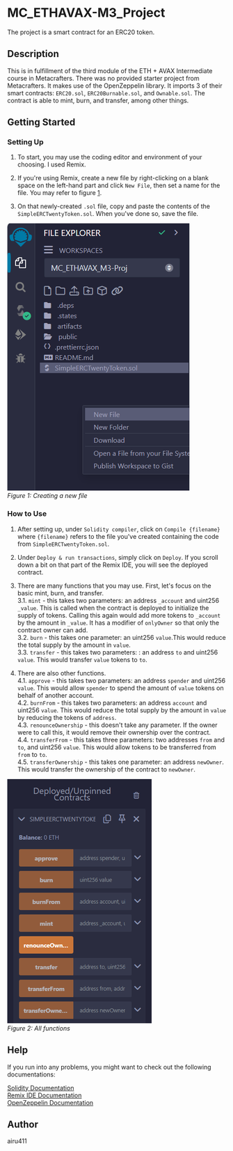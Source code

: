 # MC_ETHAVAX-M3_Project

The project is a smart contract for an ERC20 token.  

## Description

This is in fulfillment of the third module of the ETH + AVAX Intermediate course in Metacrafters. There was no provided starter project from Metacrafters. It makes use of the OpenZeppelin library. It imports 3 of their smart contracts: `ERC20.sol`, `ERC20Burnable.sol`, and `Ownable.sol`. The contract is able to mint, burn, and transfer, among other things.  

## Getting Started

### Setting Up

1. To start, you may use the coding editor and environment of your choosing. I used Remix.  

2. If you're using Remix, create a new file by right-clicking on a blank space on the left-hand part and click `New File`, then set a name for the file. You may refer to figure [1](public\fig1.png).  

3. On that newly-created `.sol` file, copy and paste the contents of the `SimpleERCTwentyToken.sol`. When you've done so, save the file.  

![Figure 1](public/fig1.png)  
*Figure 1: Creating a new file*

### How to Use

1. After setting up, under `Solidity compiler`, click on `Compile {filename}` where `{filename}` refers to the file you've created containing the code from `SimpleERCTwentyToken.sol`.  

2. Under `Deploy & run transactions`, simply click on `Deploy`. If you scroll down a bit on that part of the Remix IDE, you will see the deployed contract.  

3. There are many functions that you may use. First, let's focus on the basic mint, burn, and transfer.  
  3.1. `mint` - this takes two parameters: an address `_account` and uint256 `_value`. This is called when the contract is deployed to initialize the supply of tokens. Calling this again would add more tokens to `_account` by the amount in `_value`. It has a modifier of `onlyOwner` so that only the contract owner can add.  
  3.2. `burn` - this takes one parameter: an uint256 `value`.This would reduce the total supply by the amount in `value`.  
  3.3. `transfer` - this takes two parameters: : an address `to` and uint256 `value`. This would transfer `value` tokens to `to`.  

4. There are also other functions.  
  4.1. `approve` - this takes two parameters: an address `spender` and uint256 `value`. This would allow `spender` to spend the amount of `value` tokens on behalf of another account.  
  4.2. `burnFrom` - this takes two parameters: an address `account` and uint256 `value`. This would reduce the total supply by the amount in `value` by reducing the tokens of `address`.  
  4.3. `renounceOwnership` - this doesn't take any parameter. If the owner were to call this, it would remove their ownership over the contract.  
  4.4. `transferFrom` - this takes three parameters: two addresses `from` and `to`, and uint256 `value`. This would allow tokens to be transferred from `from` to `to`.  
  4.5. `transferOwnership` - this takes one parameter: an address `newOwner`. This would transfer the ownership of the contract to `newOwner`.

![Figure 2](public/fig2.png)  
*Figure 2: All functions*

## Help

If you run into any problems, you might want to check out the following documentations:

[Solidity Documentation](https://docs.soliditylang.org/en/v0.8.9/)  
[Remix IDE Documentation](https://remix-ide.readthedocs.io/en/latest/)  
[OpenZeppelin Documentation](https://docs.openzeppelin.com/)

## Author

airu411
